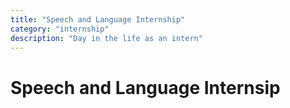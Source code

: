 ```yaml
---
title: "Speech and Language Internship"
category: "internship"
description: "Day in the life as an intern"
---
```


# Speech and Language Internsip